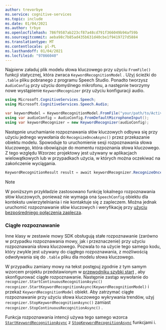 ```yaml
---
author: trevorbye
ms.service: cognitive-services
ms.topic: include
ms.date: 01/04/2021
ms.author: trbye
ms.openlocfilehash: 786f9587ab223cf87a48cd791f366049b94af59b
ms.sourcegitcommit: aeba98c7b85ad435b631d40cbe1f9419727d5884
ms.translationtype: MT
ms.contentlocale: pl-PL
ms.lasthandoff: 01/04/2021
ms.locfileid: "97866040"
---
```

Najpierw załaduj plik modelu słowa kluczowego przy użyciu `FromFile()` funkcji statycznej, która zwraca `KeywordRecognitionModel` . Użyj ścieżki do `.table` pliku pobranego z programu Speech Studio. Ponadto tworzysz `AudioConfig` przy użyciu domyślnego mikrofonu, a następnie tworzymy nowe wystąpienie `KeywordRecognizer` przy użyciu konfiguracji audio.

```csharp
using Microsoft.CognitiveServices.Speech;
using Microsoft.CognitiveServices.Speech.Audio;

var keywordModel = KeywordRecognitionModel.FromFile("your/path/to/Activate_device.table");
using var audioConfig = AudioConfig.FromDefaultMicrophoneInput();
using var keywordRecognizer = new KeywordRecognizer(audioConfig);
```

Następnie uruchamianie rozpoznawania słów kluczowych odbywa się przy użyciu jednego wywołania do `RecognizeOnceAsync()` przez przekazanie obiektu modelu. Spowoduje to uruchomienie sesji rozpoznawania słowa kluczowego, która obowiązuje do momentu rozpoznania słowa kluczowego. Z tego względu Wzorzec projektowy jest używany w aplikacjach wielowątkowych lub w przypadkach użycia, w których można oczekiwać na zakończenie wyciągania.

```csharp
KeywordRecognitionResult result = await keywordRecognizer.RecognizeOnceAsync(keywordModel);
```

> [!NOTE]
> W poniższym przykładzie zastosowano funkcję lokalnego rozpoznawania słów kluczowych, ponieważ nie wymaga ona `SpeechConfig` obiektu dla kontekstu uwierzytelniania i nie kontaktuje się z zapleczem. Można jednak uruchomić rozpoznawanie słów kluczowych i weryfikację przy [użyciu bezpośredniego połączenia zaplecza](../../../tutorial-voice-enable-your-bot-speech-sdk.md#view-the-source-code-that-enables-keyword).

### <a name="continuous-recognition"></a>Ciągłe rozpoznawanie

Inne klasy w zestawie mowy SDK obsługują stałe rozpoznawanie (zarówno w przypadku rozpoznawania mowy, jak i przeznaczenie) przy użyciu rozpoznawania słowa kluczowego. Pozwala to na użycie tego samego kodu, który zwykle jest używany do ciągłego rozpoznawania, z możliwością odwoływania się do `.table` pliku dla modelu słowa kluczowego.

W przypadku zamiany mowy na tekst postępuj zgodnie z tym samym wzorcem projektu przedstawionym w [przewodniku szybki start](https://docs.microsoft.com/azure/cognitive-services/speech-service/get-started-speech-to-text?tabs=script%2Cbrowser%2Cwindowsinstall&pivots=programming-language-csharp#continuous-recognition) , aby skonfigurować ciągłe rozpoznawanie. Następnie zastąp wywołanie do `recognizer.StartContinuousRecognitionAsync()` `recognizer.StartKeywordRecognitionAsync(KeywordRecognitionModel)` i przekaż `KeywordRecognitionModel` obiekt. Aby zatrzymać ciągłe rozpoznawanie przy użyciu słowa kluczowego wykrywania trendów, użyj `recognizer.StopKeywordRecognitionAsync()` zamiast `recognizer.StopContinuousRecognitionAsync()` .

Funkcja rozpoznawania intencji używa tego samego wzorca [`StartKeywordRecognitionAsync`](https://docs.microsoft.com/dotnet/api/microsoft.cognitiveservices.speech.intent.intentrecognizer.startkeywordrecognitionasync?view=azure-dotnet#Microsoft_CognitiveServices_Speech_Intent_IntentRecognizer_StartKeywordRecognitionAsync_Microsoft_CognitiveServices_Speech_KeywordRecognitionModel_) z [`StopKeywordRecognitionAsync`](https://docs.microsoft.com/dotnet/api/microsoft.cognitiveservices.speech.intent.intentrecognizer.stopkeywordrecognitionasync?view=azure-dotnet#Microsoft_CognitiveServices_Speech_Intent_IntentRecognizer_StopKeywordRecognitionAsync) funkcjami i.